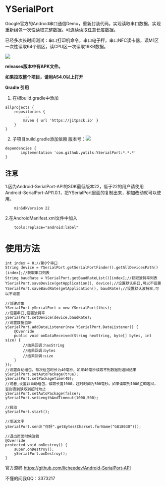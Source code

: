 # YSerialPort

Google官方的Android串口通信Demo，重新封装代码，实现读取串口数据，实现重新组包一次性读取完整数据。可连续读取任意长度数据。

已经多次长时间测试：串口打印机命令，串口电子秤，串口NFC读卡器，读M1区一次性读取64个扇区，读CPU区一次读取16KB数据。

[![](https://jitpack.io/v/yutils/YSerialPort.svg)](https://jitpack.io/#yutils/YSerialPort)

**releases版本中有APK文件。**

**如果拉取整个项目，请用AS4.0以上打开**

**Gradle 引用**
1. 在根build.gradle中添加
```
allprojects {
    repositories {
        ...
        maven { url 'https://jitpack.io' }
    }
}
```

2. 子项目build.gradle添加依赖   版本号：[![](https://jitpack.io/v/yutils/YSerialPort.svg)](https://jitpack.io/#yutils/YSerialPort)
```
dependencies {
       implementation 'com.github.yutils:YSerialPort:*.*.*'
}
```

## 注意

1.因为Android-SerialPort-API的SDK最低版本22，低于22的用户请使用Android-SerialPort-API1.0.1，把YSerialPort里面的复制出来，稍加改动就可以使用。

```
    minSdkVersion 22
```

2.在AndroidManifest.xml文件中加入

```
    tools:replace="android:label"
```

# 使用方法

```
int index = 0;//第0个串口
String device = YSerialPort.getSerialPortFinder().getAllDevicesPath()[index];//获取串口列表
String baudRate = YSerialPort.getBaudRateList()[index];//获取波特率列表
YSerialPort.saveDevice(getApplication(), device);//设置默认串口,可以不设置
YSerialPort.saveBaudRate(getApplication(), baudRate);//设置默认波特率,可以不设置

//创建对象
YSerialPort ySerialPort = new YSerialPort(this);
//设置串口,设置波特率
ySerialPort.setDevice(device,baudRate);
//设置数据监听
ySerialPort.addDataListener(new YSerialPort.DataListener() {
    @Override
    public void onDataReceived(String hexString, byte[] bytes, int size) {
        //结果回调:haxString
        //结果回调:bytes
        //结果回调:size
    }
});
//设置自动组包，每次组包时长为40毫秒，如果40毫秒读取不到数据则返回结果
ySerialPort.setAutoPackage(true);
ySerialPort.setPackageTime(40);
//或者,设置非自动组包，读取长度1000，超时时间为500毫秒。如果读取到1000立即返回，否则直到读取到超时为止
ySerialPort.setAutoPackage(false);
ySerialPort.setLengthAndTimeout(1000,500);

//启动
ySerialPort.start();

//发送文字
ySerialPort.send("你好".getBytes(Charset.forName("GB18030")));

//退出页面时候注销
@Override
protected void onDestroy() {
    super.onDestroy();
    ySerialPort.onDestroy();
}

```

官方源码 https://github.com/licheedev/Android-SerialPort-API

不懂的问我QQ：3373217

